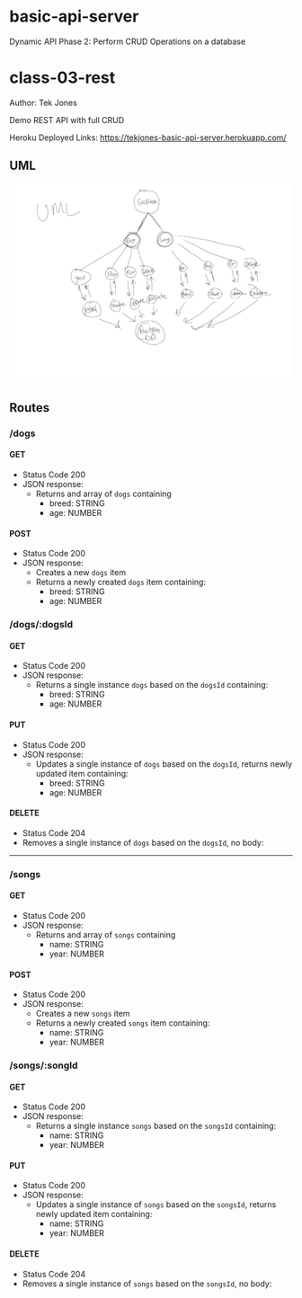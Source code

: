 # basic-api-server
Dynamic API Phase 2: Perform CRUD Operations on a database


# class-03-rest

Author: Tek Jones

Demo REST API with full CRUD

Heroku Deployed Links: https://tekjones-basic-api-server.herokuapp.com/

## UML

![CRUC API](./uml.png)

## Routes

### /dogs

#### GET

- Status Code 200
- JSON response:
  - Returns and array of `dogs` containing
    - breed: STRING
    - age: NUMBER

#### POST

- Status Code 200
- JSON response:
  - Creates a new `dogs` item
  - Returns a newly created `dogs` item containing:
    - breed: STRING
    - age: NUMBER

### /dogs/:dogsId

#### GET

- Status Code 200
- JSON response:
  - Returns a single instance `dogs` based on the `dogsId` containing:
    - breed: STRING
    - age: NUMBER

#### PUT

- Status Code 200
- JSON response:
  - Updates a single instance of `dogs` based on the `dogsId`, returns newly updated item containing:
    - breed: STRING
    - age: NUMBER

#### DELETE

- Status Code 204
- Removes a single instance of `dogs` based on the `dogsId`, no body:


---------------------------------------------

### /songs

#### GET

- Status Code 200
- JSON response:
  - Returns and array of `songs` containing
    - name: STRING
    - year: NUMBER

#### POST

- Status Code 200
- JSON response:
  - Creates a new `songs` item
  - Returns a newly created `songs` item containing:
    - name: STRING
    - year: NUMBER

### /songs/:songId

#### GET

- Status Code 200
- JSON response:
  - Returns a single instance `songs` based on the `songsId` containing:
    - name: STRING
    - year: NUMBER

#### PUT

- Status Code 200
- JSON response:
  - Updates a single instance of `songs` based on the `songsId`, returns newly updated item containing:
    - name: STRING
    - year: NUMBER

#### DELETE

- Status Code 204
- Removes a single instance of `songs` based on the `songsId`, no body:
